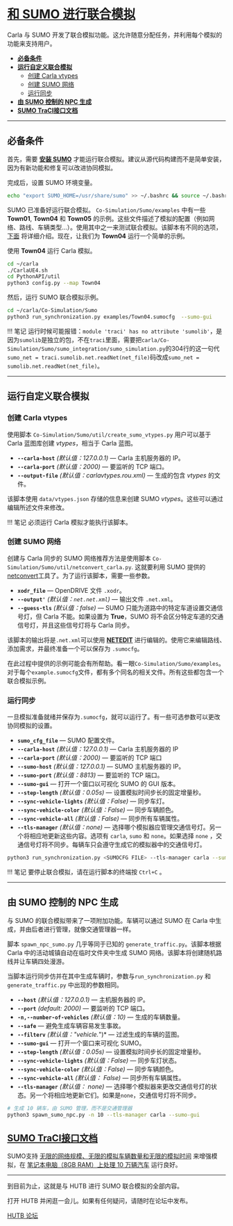 
# [和 SUMO 进行联合模拟](https://carla.readthedocs.io/en/latest/adv_sumo/) 

Carla 与 SUMO 开发了联合模拟功能。这允许随意分配任务，并利用每个模拟的功能来支持用户。

* [__必备条件__](#requisites)   
* [__运行自定义联合模拟__](#run-a-custom-co-simulation)  
    *   [创建 Carla vtypes](#create-carla-vtypes)  
    *   [创建 SUMO 网络](#create-the-sumo-net)  
    *   [运行同步](#run-the-synchronization)  
* [__由 SUMO 控制的 NPC 生成__](#spawn-npcs-controlled-by-sumo)
* [__SUMO TraCI接口文档__](#sumo_traci_interface)

---
## 必备条件 <span id="requisites"></span>

首先，需要 [__安装 SUMO__](https://sumo.dlr.de/docs/Installing.html) 才能运行联合模拟。建议从源代码构建而不是简单安装，因为有新功能和修复可以改进协同模拟。

完成后，设置 SUMO 环境变量。
```sh
echo "export SUMO_HOME=/usr/share/sumo" >> ~/.bashrc && source ~/.bashrc
```

SUMO 已准备好运行联合模拟。 `Co-Simulation/Sumo/examples` 中有一些 __Town01__, __Town04__ 和 __Town05__ 的示例。这些文件描述了模拟的配置（例如网络、路线、车辆类型...）。使用其中之一来测试联合模拟。该脚本有不同的选项，[下面](#run-the-synchronization) 将详细介绍。现在，让我们为 __Town04__ 运行一个简单的示例。

使用 __Town04__ 运行 Carla 模拟。  
```sh
cd ~/carla
./CarlaUE4.sh
cd PythonAPI/util
python3 config.py --map Town04
```

然后，运行 SUMO 联合模拟示例。  
```sh
cd ~/carla/Co-Simulation/Sumo
python3 run_synchronization.py examples/Town04.sumocfg  --sumo-gui
```
!!! 笔记
	运行时候可能报错：`module 'traci' has no attribute 'sumolib'`，是因为`sumolib`是独立的包，不在`traci`里面，需要把`carla/Co-Simulation/Sumo/sumo_integration/sumo_simulation.py`的304行的这一句代`sumo_net = traci.sumolib.net.readNet(net_file)`码改成`sumo_net = sumolib.net.readNet(net_file)`。
    

---
## 运行自定义联合模拟 <span id="run-a-custom-co-simulation"></span>

### 创建 Carla vtypes <span id="create-carla-vtypes"></span>

使用脚本 `Co-Simulation/Sumo/util/create_sumo_vtypes.py` 用户可以基于 Carla 蓝图库创建 *vtypes*，相当于 Carla 蓝图。

*   __`--carla-host`__ *(默认值：127.0.0.1)* — Carla 主机服务器的 IP。
*   __`--carla-port`__ *(默认值：2000)* — 要监听的 TCP 端口。
*   __`--output-file`__ *(默认值：carlavtypes.rou.xml)* — 生成的包含 *vtypes* 的文件。  

该脚本使用 `data/vtypes.json` 存储的信息来创建 SUMO *vtypes*。这些可以通过编辑所述文件来修改。

!!! 笔记
    必须运行 Carla 模拟才能执行该脚本。

### 创建 SUMO 网络 <span id="create-the-sumo-net"></span>

创建与 Carla 同步的 SUMO 网络推荐方法是使用脚本 `Co-Simulation/Sumo/util/netconvert_carla.py`. 这就要利用 SUMO 提供的 [netconvert](https://sumo.dlr.de/docs/NETCONVERT.html)工具了。为了运行该脚本，需要一些参数。 

*   __`xodr_file`__ — OpenDRIVE 文件 `.xodr`。
*   __`--output'`__ *(默认值：`net.net.xml`)* — 输出文件 `.net.xml`。
*   __`--guess-tls`__ *(默认值：false)* — SUMO 只能为道路中的特定车道设置交通信号灯，但 Carla 不能。如果设置为 __True__，SUMO 将不会区分特定车道的交通信号灯，并且这些信号灯将与 Carla 同步。

该脚本的输出将是`.net.xml`可以使用 __[NETEDIT](https://sumo.dlr.de/docs/NETEDIT.html)__ 进行编辑的。使用它来编辑路线、添加需求，并最终准备一个可以保存为 `.sumocfg`。 

在此过程中提供的示例可能会有所帮助。看一眼`Co-Simulation/Sumo/examples`。对于每个`example.sumocfg`文件，都有多个同名的相关文件。所有这些都包含一个联合模拟示例。

### 运行同步 <span id="run-the-synchronization"></span>

一旦模拟准备就绪并保存为`.sumocfg`，就可以运行了。有一些可选参数可以更改协同模拟的设置。

*   __`sumo_cfg_file`__ — SUMO 配置文件。
*   __`--carla-host`__ *(默认值：127.0.0.1)* — Carla 主机服务器的 IP
*   __`--carla-port`__ *(默认值：2000)* — 要监听的 TCP 端口
*   __`--sumo-host`__ *(默认值：127.0.0.1)* — SUMO 主机服务器的 IP。
*   __`--sumo-port`__ *(默认值：8813)* — 要监听的 TCP 端口。
*   __`--sumo-gui`__ — 打开一个窗口以可视化 SUMO 的 GUI 版本。
*   __`--step-length`__ *(默认值：0.05s)* — 设置模拟时间步长的固定增量秒。 
*   __`--sync-vehicle-lights`__ *(默认值：False)* — 同步车灯。 
*   __`--sync-vehicle-color`__ *(默认值：False)* — 同步车辆颜色。
*   __`--sync-vehicle-all`__ *(默认值：False)* — 同步所有车辆属性。 
*   __`--tls-manager`__ *(默认值：none)* — 选择哪个模拟器应管理交通信号灯。另一个将相应地更新这些内容。选项有 `carla`, `sumo` 和 `none`。如果选择 `none` ，交通信号灯将不同步。每辆车只会遵守生成它的模拟器中的交通信号灯。

```sh
python3 run_synchronization.py <SUMOCFG FILE> --tls-manager carla --sumo-gui
```

!!! 笔记
    要停止联合模拟，请在运行脚本的终端按 `Ctrl+C` 。

---
## 由 SUMO 控制的 NPC 生成 <span id="spawn-npcs-controlled-by-sumo"></span>

与 SUMO 的联合模拟带来了一项附加功能。车辆可以通过 SUMO 在 Carla 中生成，并由后者进行管理，就像交通管理器一样。

脚本 `spawn_npc_sumo.py` 几乎等同于已知的 `generate_traffic.py`。该脚本根据 Carla 中的活动城镇自动在临时文件夹中生成 SUMO 网络。该脚本将创建随机路线并让车辆四处漫游。

当脚本运行同步仿并在其中生成车辆时，参数与`run_synchronization.py` 和 `generate_traffic.py` 中出现的参数相同。

*   __`--host`__ *(默认值：127.0.0.1)* — 主机服务器的 IP。
*   __`--port`__ *(default: 2000)* — 要监听的 TCP 端口。
*   __`-n,--number-of-vehicles`__ *(默认值：10)* — 生成的车辆数量。  
*   __`--safe`__ — 避免生成车辆容易发生事故。
*   __`--filterv`__ *(默认值："vehicle.*")* — 过滤生成的车辆的蓝图。
*   __`--sumo-gui`__ — 打开一个窗口来可视化 SUMO。
*   __`--step-length`__ *(默认值：0.05s)* — 设置模拟时间步长的固定增量秒。  
*   __`--sync-vehicle-lights`__ *(默认值：False)* — 同步车灯状态。 
*   __`--sync-vehicle-color`__ *(默认值：False)* — 同步车辆颜色。
*   __`--sync-vehicle-all`__ *(默认值： False)* — 同步所有车辆属性。 
*   __`--tls-manager`__ *(默认值： none)* — 选择哪个模拟器来更改交通信号灯的状态。另一个将相应地更新它们。如果是`none`，交通信号灯将不同步。

```sh
# 生成 10 辆车，由 SUMO 管理，而不是交通管理器
python3 spawn_sumo_npc.py -n 10 --tls-manager carla --sumo-gui
```

## [SUMO TraCI接口文档](https://sumo.dlr.de/docs/TraCI.html)  <span id="sumo_traci_interface"></span>

SUMO支持 [无限的网络规模、无限的模拟车辆数量和无限的模拟时间](https://eclipse.dev/sumo/) 来增强模拟，在 [笔记本电脑（8GB RAM）上处理 10 万辆汽车](https://www.eclipse.org/lists/sumo-user/msg03905.html) 运行良好。

---

到目前为止，这就是与 HUTB 进行 SUMO 联合模拟的全部内容。

打开 HUTB 并闲逛一会儿。如果有任何疑问，请随时在论坛中发布。

<div class="build-buttons">
<p>
<a href="https://github.com/OpenHUTB/hutb/discussions" target="_blank" class="btn btn-neutral" title="跳转至 HUTB 论坛">
HUTB 论坛</a>
</p>
</div>
